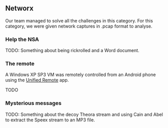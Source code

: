 Networx
-------

Our team managed to solve all the challenges in this category.  For this category, we were given network captures in .pcap format to analyse.

### Help the NSA ###

TODO: Something about being rickrolled and a Word document.

### The remote ###

A Windows XP SP3 VM was remotely controlled from an Android phone using the [Unified Remote](https://play.google.com/store/apps/details?id=com.Relmtech.Remote) app.

TODO

### Mysterious messages ###

TODO: Something about the decoy Theora stream and using Cain and Abel to extract the Speex stream to an MP3 file.
